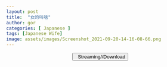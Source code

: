 ```yaml
---
layout: post
title:  "女的叫啥"
author: gor
categories: [ Japanese ]
tags: [Japanese Wife]
image: assets/images/Screenshot_2021-09-20-14-16-08-66.png
---
```


<center>
<a href="https://cdn77-vid.xnxx-cdn.com/864BmezzW1HzegFCAVmVVg==,1632132868/videos/mp4/7/b/e/xvideos.com_7be3fce8ab76e38878955558ee5afa08.mp4?ui=MzYuODIuOTYuODMtL3ZpZGVvLXpuYmxiZTIvXw==">
<button class="btn btn-outline-dark py-2 px-5 d-block w-100 show-comments"><i class="fa fa-external-link"></i> &nbsp; Streaming//Download</button>
</a>
</center>
